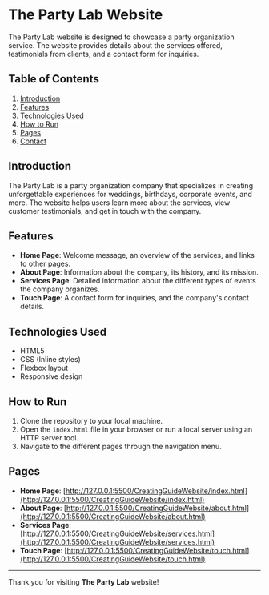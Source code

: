 # The Party Lab Website

The Party Lab website is designed to showcase a party organization service. The website provides details about the services offered, testimonials from clients, and a contact form for inquiries. 

## Table of Contents
1. [Introduction](#introduction)
2. [Features](#features)
3. [Technologies Used](#technologies-used)
4. [How to Run](#how-to-run)
5. [Pages](#pages)
6. [Contact](#contact)

## Introduction

The Party Lab is a party organization company that specializes in creating unforgettable experiences for weddings, birthdays, corporate events, and more. The website helps users learn more about the services, view customer testimonials, and get in touch with the company.

## Features

- **Home Page**: Welcome message, an overview of the services, and links to other pages.
- **About Page**: Information about the company, its history, and its mission.
- **Services Page**: Detailed information about the different types of events the company organizes.
- **Touch Page**: A contact form for inquiries, and the company's contact details.

## Technologies Used

- HTML5
- CSS (Inline styles)
- Flexbox layout
- Responsive design

## How to Run

1. Clone the repository to your local machine.
2. Open the `index.html` file in your browser or run a local server using an HTTP server tool.
3. Navigate to the different pages through the navigation menu.

## Pages

- **Home Page**: [http://127.0.0.1:5500/CreatingGuideWebsite/index.html](http://127.0.0.1:5500/CreatingGuideWebsite/index.html)
- **About Page**: [http://127.0.0.1:5500/CreatingGuideWebsite/about.html](http://127.0.0.1:5500/CreatingGuideWebsite/about.html)
- **Services Page**: [http://127.0.0.1:5500/CreatingGuideWebsite/services.html](http://127.0.0.1:5500/CreatingGuideWebsite/services.html)
- **Touch Page**: [http://127.0.0.1:5500/CreatingGuideWebsite/touch.html](http://127.0.0.1:5500/CreatingGuideWebsite/touch.html)


---

Thank you for visiting **The Party Lab** website!
